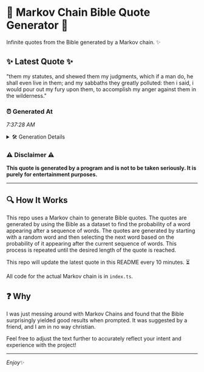 # 📖 Markov Chain Bible Quote Generator 📖

Infinite quotes from the Bible generated by a Markov chain. ✨

## ✨ Latest Quote ✨
"them my statutes, and shewed them my judgments, which if a man do, he shall even live in them; and my sabbaths they greatly polluted: then i said, i would pour out my fury upon them, to accomplish my anger against them in the wilderness."

### ⏰ Generated At
*7:37:28 AM*

<details>
    <summary>🛠️ Generation Details</summary>
    <p>
        <strong>🌱 Seed:</strong> them<br>
        <strong>🔄 Iterations:</strong> 44<br>
        <strong>📜 Context History:</strong><br>[ them ]: my<br>[ them, my ]: statutes,<br>[ them, my, statutes, ]: and<br>[ them, my, statutes,, and ]: shewed<br>[ them, my, statutes,, and, shewed ]: them<br>[ them, my, statutes,, and, shewed, them ]: my<br>[ my, statutes,, and, shewed, them, my ]: judgments,<br>[ statutes,, and, shewed, them, my, judgments, ]: which<br>[ and, shewed, them, my, judgments,, which ]: if<br>[ shewed, them, my, judgments,, which, if ]: a<br>[ them, my, judgments,, which, if, a ]: man<br>[ my, judgments,, which, if, a, man ]: do,<br>[ judgments,, which, if, a, man, do, ]: he<br>[ which, if, a, man, do,, he ]: shall<br>[ if, a, man, do,, he, shall ]: even<br>[ a, man, do,, he, shall, even ]: live<br>[ man, do,, he, shall, even, live ]: in<br>[ do,, he, shall, even, live, in ]: them;<br>[ he, shall, even, live, in, them; ]: and<br>[ shall, even, live, in, them;, and ]: my<br>[ even, live, in, them;, and, my ]: sabbaths<br>[ live, in, them;, and, my, sabbaths ]: they<br>[ in, them;, and, my, sabbaths, they ]: greatly<br>[ them;, and, my, sabbaths, they, greatly ]: polluted:<br>[ and, my, sabbaths, they, greatly, polluted: ]: then<br>[ my, sabbaths, they, greatly, polluted:, then ]: i<br>[ sabbaths, they, greatly, polluted:, then, i ]: said,<br>[ they, greatly, polluted:, then, i, said, ]: i<br>[ greatly, polluted:, then, i, said,, i ]: would<br>[ polluted:, then, i, said,, i, would ]: pour<br>[ then, i, said,, i, would, pour ]: out<br>[ i, said,, i, would, pour, out ]: my<br>[ said,, i, would, pour, out, my ]: fury<br>[ i, would, pour, out, my, fury ]: upon<br>[ would, pour, out, my, fury, upon ]: them,<br>[ pour, out, my, fury, upon, them, ]: to<br>[ out, my, fury, upon, them,, to ]: accomplish<br>[ my, fury, upon, them,, to, accomplish ]: my<br>[ fury, upon, them,, to, accomplish, my ]: anger<br>[ upon, them,, to, accomplish, my, anger ]: against<br>[ them,, to, accomplish, my, anger, against ]: them<br>[ to, accomplish, my, anger, against, them ]: in<br>[ accomplish, my, anger, against, them, in ]: the<br>[ my, anger, against, them, in, the ]: wilderness.<br>
    </p>
</details>

### ⚠️ Disclaimer ⚠️
**This quote is generated by a program and is not to be taken seriously. It is purely for entertainment purposes.**

---

## 🔍 How It Works

This repo uses a Markov chain to generate Bible quotes. The quotes are generated by using the Bible as a dataset to find the probability of a word appearing after a sequence of words. The quotes are generated by starting with a random word and then selecting the next word based on the probability of it appearing after the current sequence of words. This process is repeated until the desired length of the quote is reached.

This repo will update the latest quote in this README every 10 minutes. ⏳

All code for the actual Markov chain is in `index.ts`.

## ❓ Why

I was just messing around with Markov Chains and found that the Bible surprisingly yielded good results when prompted. 
It was suggested by a friend, and I am in no way christian.

Feel free to adjust the text further to accurately reflect your intent and experience with the project!

---

*Enjoy*✨
